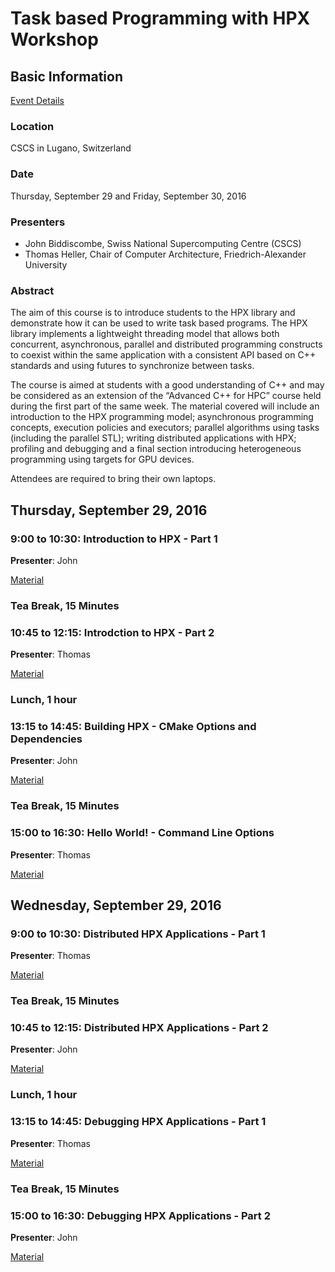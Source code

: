 # Task based Programming with HPX Workshop

## Basic Information

[Event Details](http://www.cscs.ch/events/event_detail/index.html?tx_seminars_pi1%5BshowUid%5D=143)

### Location
CSCS in Lugano, Switzerland

### Date
Thursday, September 29 and Friday, September 30, 2016

### Presenters
* John Biddiscombe, Swiss National Supercomputing Centre (CSCS)
* Thomas Heller, Chair of Computer Architecture, Friedrich-Alexander University

### Abstract
The aim of this course is to introduce students to the HPX library and demonstrate how it can be used to write task based programs. The HPX library implements a lightweight threading model that allows both concurrent, asynchronous, parallel and distributed programming constructs to coexist within the same application with a consistent API based on C++ standards and using futures to synchronize between tasks.

The course is aimed at students with a good understanding of C++ and may be considered as an extension of the “Advanced C++ for HPC” course held during the first part of the same week. The material covered will include an introduction to the HPX programming model; asynchronous programming concepts, execution policies and executors; parallel algorithms using tasks (including the parallel STL); writing distributed applications with HPX; profiling and debugging and a final section
introducing heterogeneous programming using targets for GPU devices.

Attendees are required to bring their own laptops.

## Thursday, September 29, 2016

### 9:00 to 10:30: Introduction to HPX - Part 1
**Presenter**: John

[Material](session1)

### Tea Break, 15 Minutes

### 10:45 to 12:15: Introdction to HPX - Part 2
**Presenter**: Thomas

[Material](session2)

### Lunch, 1 hour

### 13:15 to 14:45: Building HPX - CMake Options and Dependencies
**Presenter**: John

[Material](session3)

### Tea Break, 15 Minutes

### 15:00 to 16:30: Hello World! - Command Line Options
**Presenter**: Thomas

[Material](session4)

## Wednesday, September 29, 2016

### 9:00 to 10:30: Distributed HPX Applications - Part 1
**Presenter**: Thomas

[Material](session5)

### Tea Break, 15 Minutes

### 10:45 to 12:15: Distributed HPX Applications - Part 2
**Presenter**: John

[Material](session6)

### Lunch, 1 hour

### 13:15 to 14:45: Debugging HPX Applications - Part 1
**Presenter**: Thomas

[Material](session7)

### Tea Break, 15 Minutes

### 15:00 to 16:30: Debugging HPX Applications - Part 2
**Presenter**: John

[Material](session8)


